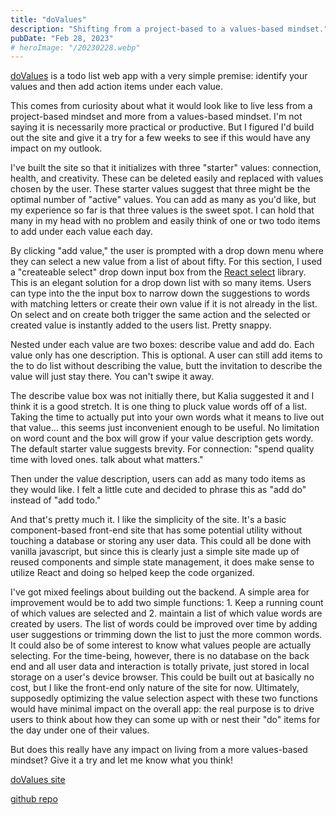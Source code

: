 ```yaml
---
title: "doValues"
description: "Shifting from a project-based to a values-based mindset."
pubDate: "Feb 28, 2023"
# heroImage: "/20230228.webp"
---
```


[doValues](https://dovalues.app/) is a todo list web app with a very simple premise: identify your values and then add action items under each value.

This comes from curiosity about what it would look like to live less from a project-based mindset and more from a values-based mindset. I'm not saying it is necessarily more practical or productive. But I figured I'd build out the site and give it a try for a few weeks to see if this would have any impact on my outlook.

I've built the site so that it initializes with three "starter" values: connection, health, and creativity. These can be deleted easily and replaced with values chosen by the user. These starter values suggest that three might be the optimal number of "active" values. You can add as many as you'd like, but my experience so far is that three values is the sweet spot. I can hold that many in my head with no problem and easily think of one or two todo items to add under each value each day.

By clicking "add value," the user is prompted with a drop down menu where they can select a new value from a list of about fifty. For this section, I used a "createable select" drop down input box from the [React select](https://react-select.com/creatable) library. This is an elegant solution for a drop down list with so many items. Users can type into the the input box to narrow down the suggestions to words with matching letters or create their own value if it is not already in the list. On select and on create both trigger the same action and the selected or created value is instantly added to the users list. Pretty snappy.

Nested under each value are two boxes: describe value and add do. Each value only has one description. This is optional. A user can still add items to the to do list without describing the value, butt the invitation to describe the value will just stay there. You can't swipe it away.

The describe value box was not initially there, but Kalia suggested it and I think it is a good stretch. It is one thing to pluck value words off of a list. Taking the time to actually put into your own words what it means to live out that value... this seems just inconvenient enough to be useful. No limitation on word count and the box will grow if your value description gets wordy. The default starter value suggests brevity. For connection: "spend quality time with loved ones. talk about what matters."

Then under the value description, users can add as many todo items as they would like. I felt a little cute and decided to phrase this as "add do" instead of "add todo."

And that's pretty much it. I like the simplicity of the site. It's a basic component-based front-end site that has some potential utility without touching a database or storing any user data. This could all be done with vanilla javascript, but since this is clearly just a simple site made up of reused components and simple state management, it does make sense to utilize React and doing so helped keep the code organized.

I've got mixed feelings about building out the backend. A simple area for improvement would be to add two simple functions: 1. Keep a running count of which values are selected and 2. maintain a list of which value words are created by users. The list of words could be improved over time by adding user suggestions or trimming down the list to just the more common words. It could also be of some interest to know what values people are actually selecting. For the time-being, however, there is no database on the back end and all user data and interaction is totally private, just stored in local storage on a user's device browser. This could be built out at basically no cost, but I like the front-end only nature of the site for now. Ultimately, supposedly optimizing the value selection aspect with these two functions would have minimal impact on the overall app: the real purpose is to drive users to think about how they can some up with or nest their "do" items for the day under one of their values.

But does this really have any impact on living from a more values-based mindset? Give it a try and let me know what you think!

[doValues site](https://dovalues.app/)

[github repo](https://github.com/josephrmartinez/dovalues)
